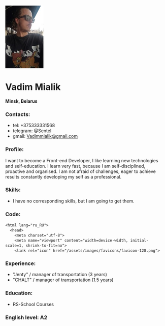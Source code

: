 ![Me](/images/vadimmialik.jpg) 


# **Vadim Mialik**
**Minsk, Belarus**

### **Contacts:**
* tel: +375333331568
* telegram: @Sentel
* gmail: Vadimmialik@gmail.com

### **Profile:**
I want to become a Front-end Developer, I like learning new technologies and self-education. I learn very fast, because I am self-disciplined, proactive and organised. I am not afraid of challenges, eager to achieve results constantly developing my self as a professional.

### **Skills:**
* I have no corresponding skills, but I am going to get them. 

### **Code:**
``` 
<html lang="ru_RU">
  <head>
    <meta charset="utf-8">
    <meta name="viewport" content="width=device-width, initial-scale=1, shrink-to-fit=no">
    <link rel="icon" href="/assets/images/favicons/favicon-128.png">
```


### **Experience:**
* "Jenty" / manager of transportation (3 years) 
* "CHALT" / manager of transportation (1.5 years)

### **Education:**
* RS-School Courses

### **English level: A2**
